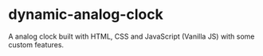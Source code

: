 # dynamic-analog-clock
A analog clock built with HTML, CSS and JavaScript (Vanilla JS) with some custom features.

